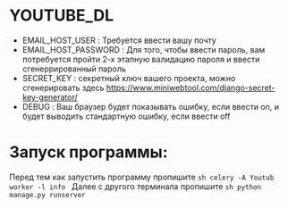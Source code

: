 
# YOUTUBE_DL

- EMAIL_HOST_USER : Требуется ввести вашу почту
- EMAIL_HOST_PASSWORD : Для того, чтобы ввести пароль, вам потребуется пройти 2-х этапную валидацию пароля и ввести сгенеррированный пароль
- SECRET_KEY : секретный ключ вашего проекта, можно сгенерировать здесь https://www.miniwebtool.com/django-secret-key-generator/
- DEBUG : Ваш браузер будет показывать ошибку, если ввести on, и будет выводить стандартную ошибку, если ввести off


# Запуск программы:

Перед тем как запустить программу пропишите ```sh celery -A Youtub worker -l info ```
Далее с другого терминала пропишите ```sh python manage.py runserver```
